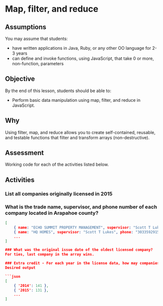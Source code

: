 # Map, filter, and reduce

## Assumptions
You may assume that students:
- have written applications in Java, Ruby, or any other OO language for 2-3 years
- can define and invoke functions, using JavaScript, that take 0 or more, non-function, parameters

## Objective 
By the end of this lesson, students should be able to:

- Perform basic data manipulation using map, filter, and reduce in JavaScript.

## Why
Using filter, map, and reduce allows you to create self-contained, reusable, and testable
 functions that filter and transform arrays (non-destructive).

## Assessment
Working code for each of the activities listed below.

## Activities

### List all companies originally licensed in 2015

### What is the trade name, supervisor, and phone number of each company located in Arapahoe county?
```json
[
    { name: "ECHO SUMMIT PROPERTY MANAGEMENT", supervisor: "Scott T Lukes", phone: "3037688255" },
    { name: "HQ HOMES", supervisor: "Scott T Lukes", phone: "3033592915" },
    ...
]

### What was the original issue date of the oldest licensed company?
For ties, last company in the array wins.

### Extra credit - For each year in the license data, how may companies were licensed in that year?
Desired output

```json
[
    { '2014': 141 },
    { '2015': 131 },
    ...
]
